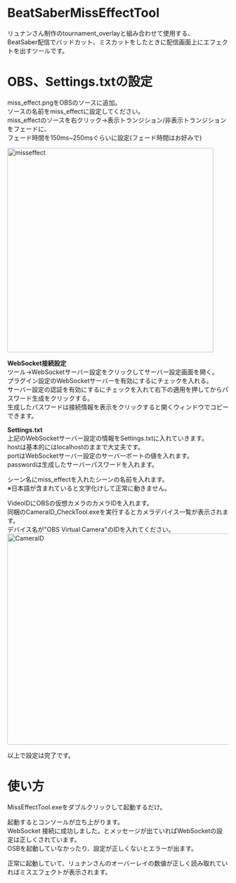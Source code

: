 # BeatSaberMissEffectTool
リュナンさん制作のtournament_overlayと組み合わせて使用する、  
BeatSaber配信でバッドカット、ミスカットをしたときに配信画面上にエフェクトを出すツールです。  

# OBS、Settings.txtの設定
miss_effect.pngをOBSのソースに追加。  
ソースの名前をmiss_effectに設定してください。  
miss_effectのソースを右クリック→表示トランジション/非表示トランジションをフェードに、  
フェード時間を150ms~250msぐらいに設定(フェード時間はお好みで)  
  
<img width="469" height="466" alt="misseffect" src="https://github.com/user-attachments/assets/b2c20387-db9f-4eb3-a44a-fbceb8be96ae" />  
  
__WebSocket接続設定__  
ツール→WebSocketサーバー設定をクリックしてサーバー設定画面を開く。  
プラグイン設定のWebSocketサーバーを有効にするにチェックを入れる。  
サーバー設定の認証を有効にするにチェックを入れて右下の適用を押してからパスワード生成をクリックする。  
生成したパスワードは接続情報を表示をクリックすると開くウィンドウでコピーできます。  
  
__Settings.txt__  
上記のWebSocketサーバー設定の情報をSettings.txtに入れていきます。  
hostは基本的にはlocalhostのままで大丈夫です。  
portはWebSocketサーバー設定のサーバーポートの値を入れます。  
passwordは生成したサーバーパスワードを入れます。  
  
シーン名にmiss_effectを入れたシーンの名前を入れます。  
※日本語が含まれていると文字化けして正常に動きません。  
  
VideoIDにOBSの仮想カメラのカメラIDを入れます。  
同梱のCameraID_CheckTool.exeを実行するとカメラデバイス一覧が表示されます。  
デバイス名が"OBS Virtual Camera"のIDを入れてください。  
<img width="737" height="481" alt="CameraID" src="https://github.com/user-attachments/assets/419f9d6c-a075-4a64-93f9-04327e6974dc" />  


以上で設定は完了です。  

# 使い方

MissEffectTool.exeをダブルクリックして起動するだけ。  
  
起動するとコンソールが立ち上がります。  
WebSocket 接続に成功しました。とメッセージが出ていればWebSocketの設定は正しくされています。  
OSBを起動していなかったり、設定が正しくないとエラーが出ます。  
  
正常に起動していて、リュナンさんのオーバーレイの数値が正しく読み取れていればミスエフェクトが表示されます。
